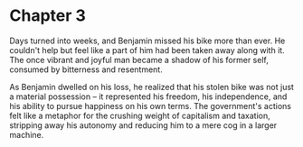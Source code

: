 # Chapter 3

Days turned into weeks, and Benjamin missed his bike more than ever. He couldn't help but feel like a part of him had been taken away along with it. The once vibrant and joyful man became a shadow of his former self, consumed by bitterness and resentment.

As Benjamin dwelled on his loss, he realized that his stolen bike was not just a material possession – it represented his freedom, his independence, and his ability to pursue happiness on his own terms. The government's actions felt like a metaphor for the crushing weight of capitalism and taxation, stripping away his autonomy and reducing him to a mere cog in a larger machine.

